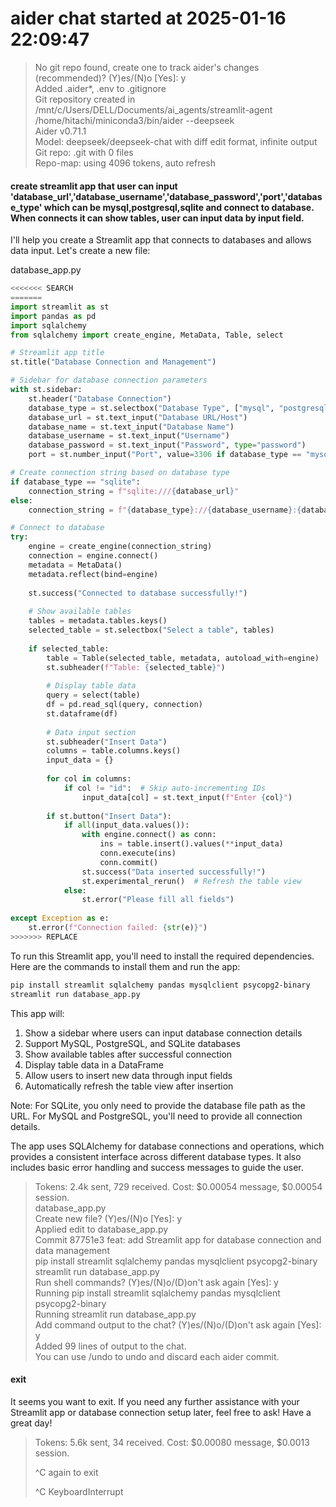 
# aider chat started at 2025-01-16 22:09:47

> No git repo found, create one to track aider's changes (recommended)? (Y)es/(N)o [Yes]: y  
> Added .aider*, .env to .gitignore  
> Git repository created in /mnt/c/Users/DELL/Documents/ai_agents/streamlit-agent  
> /home/hitachi/miniconda3/bin/aider --deepseek  
> Aider v0.71.1  
> Model: deepseek/deepseek-chat with diff edit format, infinite output  
> Git repo: .git with 0 files  
> Repo-map: using 4096 tokens, auto refresh  

#### create streamlit app that user can input 'database_url','database_username','database_password','port','database_type' which can be mysql,postgresql,sqlite and connect to database. When connects it can show tables, user can input data by input field.  

I'll help you create a Streamlit app that connects to databases and allows data input. Let's create a new file:

database_app.py
```python
<<<<<<< SEARCH
=======
import streamlit as st
import pandas as pd
import sqlalchemy
from sqlalchemy import create_engine, MetaData, Table, select

# Streamlit app title
st.title("Database Connection and Management")

# Sidebar for database connection parameters
with st.sidebar:
    st.header("Database Connection")
    database_type = st.selectbox("Database Type", ["mysql", "postgresql", "sqlite"])
    database_url = st.text_input("Database URL/Host")
    database_name = st.text_input("Database Name")
    database_username = st.text_input("Username")
    database_password = st.text_input("Password", type="password")
    port = st.number_input("Port", value=3306 if database_type == "mysql" else 5432)

# Create connection string based on database type
if database_type == "sqlite":
    connection_string = f"sqlite:///{database_url}"
else:
    connection_string = f"{database_type}://{database_username}:{database_password}@{database_url}:{port}/{database_name}"

# Connect to database
try:
    engine = create_engine(connection_string)
    connection = engine.connect()
    metadata = MetaData()
    metadata.reflect(bind=engine)
    
    st.success("Connected to database successfully!")
    
    # Show available tables
    tables = metadata.tables.keys()
    selected_table = st.selectbox("Select a table", tables)
    
    if selected_table:
        table = Table(selected_table, metadata, autoload_with=engine)
        st.subheader(f"Table: {selected_table}")
        
        # Display table data
        query = select(table)
        df = pd.read_sql(query, connection)
        st.dataframe(df)
        
        # Data input section
        st.subheader("Insert Data")
        columns = table.columns.keys()
        input_data = {}
        
        for col in columns:
            if col != "id":  # Skip auto-incrementing IDs
                input_data[col] = st.text_input(f"Enter {col}")
        
        if st.button("Insert Data"):
            if all(input_data.values()):
                with engine.connect() as conn:
                    ins = table.insert().values(**input_data)
                    conn.execute(ins)
                    conn.commit()
                st.success("Data inserted successfully!")
                st.experimental_rerun()  # Refresh the table view
            else:
                st.error("Please fill all fields")
                
except Exception as e:
    st.error(f"Connection failed: {str(e)}")
>>>>>>> REPLACE
```

To run this Streamlit app, you'll need to install the required dependencies. Here are the commands to install them and run the app:

```bash
pip install streamlit sqlalchemy pandas mysqlclient psycopg2-binary
streamlit run database_app.py
```

This app will:
1. Show a sidebar where users can input database connection details
2. Support MySQL, PostgreSQL, and SQLite databases
3. Show available tables after successful connection
4. Display table data in a DataFrame
5. Allow users to insert new data through input fields
6. Automatically refresh the table view after insertion

Note: For SQLite, you only need to provide the database file path as the URL. For MySQL and PostgreSQL, you'll need to provide all connection details.

The app uses SQLAlchemy for database connections and operations, which provides a consistent interface across different database types. It also includes basic error handling and success messages to guide the user.

> Tokens: 2.4k sent, 729 received. Cost: $0.00054 message, $0.00054 session.  
> database_app.py  
> Create new file? (Y)es/(N)o [Yes]: y  
> Applied edit to database_app.py  
> Commit 87751e3 feat: add Streamlit app for database connection and data management  
> pip install streamlit sqlalchemy pandas mysqlclient psycopg2-binary
streamlit run database_app.py  
> Run shell commands? (Y)es/(N)o/(D)on't ask again [Yes]: y  
> Running pip install streamlit sqlalchemy pandas mysqlclient psycopg2-binary  
> Running streamlit run database_app.py  
> Add command output to the chat? (Y)es/(N)o/(D)on't ask again [Yes]: y  
> Added 99 lines of output to the chat.  
> You can use /undo to undo and discard each aider commit.  

#### exit  

It seems you want to exit. If you need any further assistance with your Streamlit app or database connection setup later, feel free to ask! Have a great day!

> Tokens: 5.6k sent, 34 received. Cost: $0.00080 message, $0.0013 session.  
>  
>  
> ^C again to exit  
>  
>  
> ^C KeyboardInterrupt  
